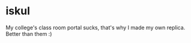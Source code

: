 # iskul
My college's class room portal sucks, that's why I made my own replica. Better than them :)
